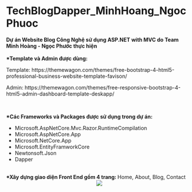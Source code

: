 # TechBlogDapper_MinhHoang_NgocPhuoc
<b>Dự án Website Blog Công Nghệ sử dụng ASP.NET with MVC do Team Minh Hoàng - Ngọc Phước thực hiện</b>
<br><br>
<b>*Template và Admin được dùng:</b>
<br>
<p>Template:
https://themewagon.com/themes/free-bootstrap-4-html5-professional-business-website-template-favison/
</p>
<p>Admin:
https://themewagon.com/themes/free-responsive-bootstrap-4-html5-admin-dashboard-template-deskapp/</p>
<br>

<b>*Các Frameworks và Packages được sử dụng trong dự án:</b><br>
<ul>
        <li>Microsoft.AspNetCore.Mvc.Razor.RuntimeCompilation</li>
        <li>Microsoft.AspNetCore.App</li>
        <li>Microsoft.NetCore.App</li>
        <li>Microsoft.EntityFramworkCore</li>
        <li>Newtonsoft.Json</li>
        <li>Dapper</li>
</ul>
<br>
<b>*Xây dựng giao diện Front End gồm 4 trang: </b>Home, About, Blog, Contact
<br>
<div align="center"> 
    <img src="https://user-images.githubusercontent.com/74942074/104408966-d3fe1980-5597-11eb-9125-ebade4ae7a81.PNG"</img> 
</div> 


